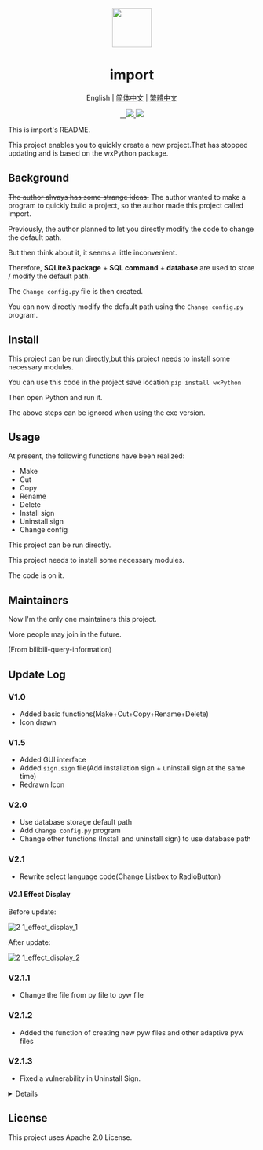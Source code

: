 <div align="center">
  <img src="https://s1.imagehub.cc/images/2022/01/29/icon.png" width="80px" height="80px">
  <h1 align="center">import</h1>
  
  English | [简体中文](https://github.com/macwinlin-studio/import-2.1.3/blob/2.1.3/README-zh.md) | [繁體中文](https://github.com/macwinlin-studio/import-2.1.3/blob/2.1.3/README-tc.md)
  
  <a href="https://github.com/macwinlin-studio/import-2.1.3/releases">
    <img src="https://img.shields.io/badge/release-2.1.3-blue" alt="">
  </a>
  <a href="https://github.com/macwinlin-studio/import-2.1.3/blob/2.1.3/LICENSE">
    <img src="https://img.shields.io/badge/license-Apache--2.0-blue" alt="">
  </a>
  <a href="https://github.com/macwinlin-studio/import-2.1.3/releases">
    <img src="https://img.shields.io/github/downloads/macwinlin-studio/import-2.1.3/total?color=red" alt="">
  </a>
  <a href="https://www.microsoft.com/en-us/windows">
    <img src="https://img.shields.io/badge/platform-windows-orange">
  </a>
  <a href="https://www.python.org/">
    <img src="https://img.shields.io/badge/python-v3.9-orange">
  </a>
</div>

This is import's README.

This project enables you to quickly create a new project.That has stopped updating and is based on the wxPython package.

## Background

~~The author always has some strange ideas.~~ The author wanted to make a program to quickly build a project, so the author made this project called import.

Previously, the author planned to let you directly modify the code to change the default path.

But then think about it, it seems a little inconvenient.

Therefore, **SQLite3 package** + **SQL command** + **database** are used to store / modify the default path.

The `Change config.py` file is then created.

You can now directly modify the default path using the `Change config.py` program.

## Install

This project can be run directly,but this project needs to install some necessary modules.

You can use this code in the project save location:`pip install wxPython`

Then open Python and run it.

The above steps can be ignored when using the exe version.

## Usage

At present, the following functions have been realized:

- Make
- Cut
- Copy
- Rename
- Delete
- Install sign
- Uninstall sign
- Change config

This project can be run directly.

This project needs to install some necessary modules.

The code is on it.

## Maintainers

Now I'm the only one maintainers this project.

More people may join in the future.

(From bilibili-query-information)

## Update Log

### V1.0
- Added basic functions(Make+Cut+Copy+Rename+Delete)
- Icon drawn
### V1.5
- Added GUI interface
- Added `sign.sign` file(Add installation sign + uninstall sign at the same time)
- Redrawn Icon
### V2.0
- Use database storage default path
- Add `Change config.py` program
- Change other functions (Install and uninstall sign) to use database path
### V2.1
- Rewrite select language code(Change Listbox to RadioButton)
#### V2.1 Effect Display
Before update:

![2 1_effect_display_1](https://user-images.githubusercontent.com/82391092/142764421-3f20e3f2-da2f-432b-b662-3ddefb530c3f.png)

After update:

![2 1_effect_display_2](https://user-images.githubusercontent.com/82391092/142764462-6557cd1e-f771-46db-bfd2-361b049c6c77.png)

### V2.1.1

- Change the file from py file to pyw file

### V2.1.2

- Added the function of creating new pyw files and other adaptive pyw files

### V2.1.3

- Fixed a vulnerability in Uninstall Sign.

<details>
  <summary>Details</summary>
  Somehow,Popen in Python OS Library doesn't work,I was forced to change the function.Popen Function has been replaced with Remove Function.
  Delete code is not affected.It uses the Unlink Function.
</details>

## License

This project uses Apache 2.0 License.

